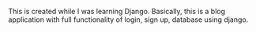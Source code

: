 This is created while I was learning Django.
Basically, this is a blog application with full functionality of login, sign up, database using django.
